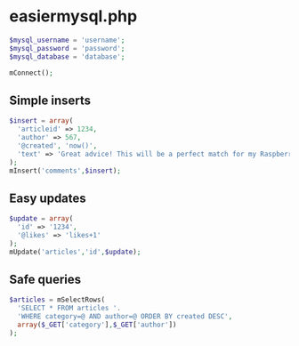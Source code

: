 # easiermysql.php

```php
$mysql_username = 'username';
$mysql_password = 'password';
$mysql_database = 'database';

mConnect();
```

## Simple inserts
```php
$insert = array(
  'articleid' => 1234,
  'author' => 567,
  '@created', 'now()',
  'text' => 'Great advice! This will be a perfect match for my Raspberry Pi!'
);
mInsert('comments',$insert);
```

## Easy updates
```php
$update = array(
  'id' => '1234',
  '@likes' => 'likes+1'
);
mUpdate('articles','id',$update);
```

## Safe queries
```php
$articles = mSelectRows(
  'SELECT * FROM articles '.
  'WHERE category=@ AND author=@ ORDER BY created DESC',
  array($_GET['category'],$_GET['author'])
);
```
